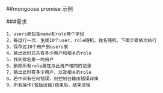 ##mongoose promise 示例

###需求

```
1，users表包含name和role两个字段
2，每运行一次，生成10个user，role随机，姓名随机，下面步骤依次执行
3，保存这10个用户到users表
4，输出此时总共有多少用户和相关的role
5，找到排名第一的用户
6，删除所有role属性与此用户相同的记录
7，输出此时有多少用户，以及相关的role
8，若中间有任何错误，则控制台输出错误详情
9，所有操作(包括出错)结束后，结束进程
```